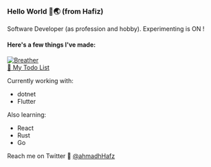 ### Hello World 👋🌏 (from Hafiz)
Software Developer (as profession and hobby). Experimenting is ON !

#### Here's a few things I've made:  
[![Breather](https://img.shields.io/badge/Google_Play-00C853?logo=google-play&logoColor=ffffff)](https://play.google.com/store/apps/developer?id=Ahmed_Hafiz)  
[📝 My Todo List](https://github.com/h8f1z/MyToDoList)  

Currently working with:
- dotnet
- Flutter

Also learning:
- React
- Rust
- Go


Reach me on Twitter 🐤 [@ahmadhHafz](https://twitter.com/ahmadhHafz)
